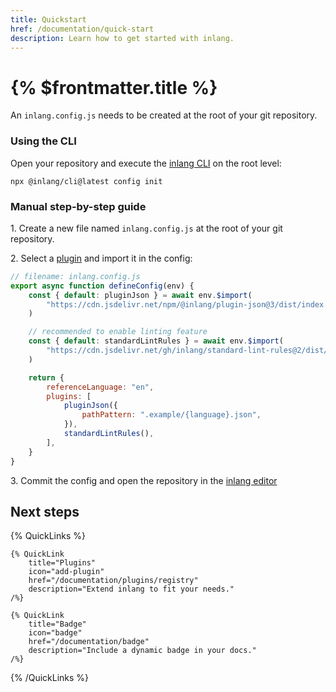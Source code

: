 ```yaml
---
title: Quickstart
href: /documentation/quick-start
description: Learn how to get started with inlang.
---
```


# {% $frontmatter.title %}

An `inlang.config.js` needs to be created at the root of your git repository.

### Using the CLI

Open your repository and execute the [inlang CLI](/documentation/apps/inlang-cli) on the root level:

```
npx @inlang/cli@latest config init
```

### Manual step-by-step guide

1\. Create a new file named `inlang.config.js` at the root of your git repository.

2\. Select a [plugin](/documentation/plugins/registry) and import it in the config:

```js
// filename: inlang.config.js
export async function defineConfig(env) {
	const { default: pluginJson } = await env.$import(
		"https://cdn.jsdelivr.net/npm/@inlang/plugin-json@3/dist/index.js",
	)

	// recommended to enable linting feature
	const { default: standardLintRules } = await env.$import(
		"https://cdn.jsdelivr.net/gh/inlang/standard-lint-rules@2/dist/index.js",
	)

	return {
		referenceLanguage: "en",
		plugins: [
			pluginJson({
				pathPattern: ".example/{language}.json",
			}),
			standardLintRules(),
		],
	}
}
```

3\. Commit the config and open the repository in the [inlang editor](https://inlang.com/editor)

## Next steps

{% QuickLinks %}

    {% QuickLink
        title="Plugins"
        icon="add-plugin"
        href="/documentation/plugins/registry"
        description="Extend inlang to fit your needs."
    /%}

    {% QuickLink
        title="Badge"
        icon="badge"
        href="/documentation/badge"
        description="Include a dynamic badge in your docs."
    /%}

{% /QuickLinks %}
